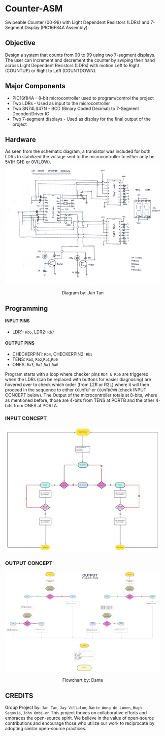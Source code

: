 # Counter-ASM
Swipeable Counter (00-99) with Light Dependent Resistors (LDRs) and 7-Segment Display (PIC16F84A Assembly).

## Objective
Design a system that counts from 00 to 99 using two 7-segment displays. The user can increment and decrement the counter by swiping their hand across Light Dependent Resistors (LDRs) with motion Left to Right (COUNTUP) or Right to Left (COUNTDOWN).

## Major Components
- PIC16f84A - 8-bit microcontroller used to program/control the project
- Two LDRs - Used as input to the microcontroller
- Two SN74LS47N - BCD (Binary Coded Decimal) to 7-Segment Decoder/Driver IC
- Two 7-segment displays - Used as display for the final output of the project

## Hardware
As seen from the schematic diagram, a transistor was included for both LDRs to stabilized the voltage sent to the microcontroller to either only be 5V(HIGH) or 0V(LOW).
 ![Schematic Diagram](https://github.com/wongddl/Counter-ASM/blob/main/Images/UPDOWN%20schematic.jpg)
<p align="center">Diagram by: Jan Tan</p>

## Programming
#### INPUT PINS
- LDR1: `Rb6`, LDR2: `Rb7`
#### OUTPUT PINS
- CHECKERPIN1: `Rb4`, CHECKERPIN2: `Rb5`
- TENS: `Rb3`, `Rb2`,`Rb1`,`Rb0`
- ONES: `Ra3`, `Ra2`,`Ra1`,`Ra0`


Program starts with a loop where checker pins `Rb4 & Rb5` are triggered when the LDRs (can be replaced with buttons for easier diagnosing) are hovered over to check which order (from L2R or R2L) where it will then proceed in the sequence to either `COUNTUP` or `COUNTDOWN` (check INPUT CONCEPT below). The Output of the microcontroller totals at 8-bits, where as mentioned before, those are 4-bits from TENS at PORTB and the other 4-bits from ONES at PORTA.


### INPUT CONCEPT
 ![Counter input algorithm](https://github.com/wongddl/Counter-ASM/blob/main/Images/COUNTER.jpeg)
### OUTPUT CONCEPT
 ![Counter output algorithm](https://github.com/wongddl/Counter-ASM/blob/main/Images/OUTPUT.jpeg)
<p align="center">Flowchart by: Dante</p>


## CREDITS
Group Project by: `Jan Tan`, `Jay Villalon`, `Dante Wong de Lumen`, `Hugh Segovia`, `John Ombi-on`
This project thrives on collaborative efforts and embraces the open-source spirit. We believe in the value of open-source contributions and encourage those who utilize our work to reciprocate by adopting similar open-source practices.


